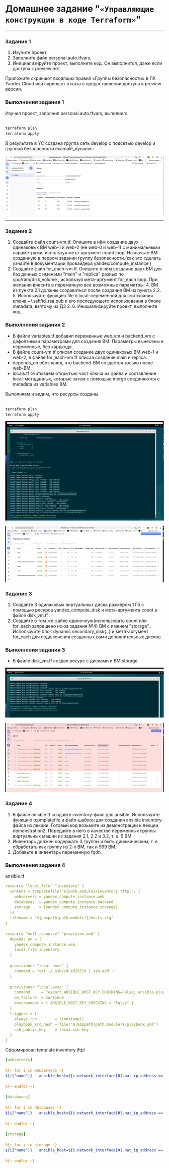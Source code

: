 # Домашнее задание "`«Управляющие конструкции в коде Terraform»`"   

---

### Задание 1

1) Изучите проект.
2) Заполните файл personal.auto.tfvars.
3) Инициализируйте проект, выполните код. Он выполнится, даже если доступа к preview нет.

Приложите скриншот входящих правил «Группы безопасности» в ЛК Yandex Cloud или скриншот отказа в предоставлении доступа к preview-версии.

### Выполнения задания 1

Изучил проект, заполнил personal.auto.tfvars, выполнил: 
 ```sh

terraform plan 
terraform apply 

```
 В результате в YC создана группа сеть develop с подсетью develop и группой безопасности example_dynamic:

 ![image.jpg](https://github.com/Byzgaev-I/Terraform-construction/blob/main/1.png) 


---

### Задание 2

1) Создайте файл count-vm.tf. Опишите в нём создание двух одинаковых ВМ web-1 и web-2 (не web-0 и web-1) с минимальными параметрами, используя мета-аргумент count loop. Назначьте ВМ созданную в первом задании группу безопасности.(как это сделать узнайте в документации провайдера yandex/compute_instance )
2) Создайте файл for_each-vm.tf. Опишите в нём создание двух ВМ для баз данных с именами "main" и "replica" разных по cpu/ram/disk_volume , используя мета-аргумент for_each loop.
При желании внесите в переменную все возможные параметры. 4. ВМ из пункта 2.1 должны создаваться после создания ВМ из пункта 2.2. 5. Используйте функцию file в local-переменной для считывания ключа ~/.ssh/id_rsa.pub и его последующего использования в блоке metadata, взятому из ДЗ 2. 6. Инициализируйте проект, выполните код.

### Выполнения задания 2

- В файле variables.tf добавил переменные web_vm и backend_vm с дефолтными параметрами для создания ВМ. 
Параметры вынесены в переменные, без хардкода.
- В файле count-vm.tf описал создание двух одинаковых ВМ web-1 и web-2, в файле for_each-vm.tf описал создание main и replica.
- depends_on обозначил, что backend-ВМ создается только после web-ВМ.
- locals.tf считываем открытыю част ключа из файла и составление local-метаданных, которые затем с помощью merge соединяются с metadata из variables ВМ.

Выполняем и видим, что ресурсы созданы.

```sh

terraform plan 
terraform apply 

```

 ![image.jpg](https://github.com/Byzgaev-I/Terraform-construction/blob/main/2.png) 

 ![image.jpg](https://github.com/Byzgaev-I/Terraform-construction/blob/main/2%2C1.png)

### Задание 3

1) Создайте 3 одинаковых виртуальных диска размером 1 Гб с помощью ресурса yandex_compute_disk и мета-аргумента count в файле disk_vm.tf .
2) Создайте в том же файле одиночную(использовать count или for_each запрещено из-за задания №4) ВМ c именем "storage" . Используйте блок dynamic secondary_disk{..} и мета-аргумент for_each для подключения созданных вами дополнительных дисков.

### Выполнения задания 3

- В файле disk_vm.tf создал ресурс с дисками и ВМ storage.
  
![image.jpg](https://github.com/Byzgaev-I/Terraform-construction/blob/main/3.png)

![image.jpg](https://github.com/Byzgaev-I/Terraform-construction/blob/main/3.1.png)


### Задание 4

1) В файле ansible.tf создайте inventory-файл для ansible. Используйте функцию tepmplatefile и файл-шаблон для создания ansible inventory-файла из лекции. Готовый код возьмите из демонстрации к лекции demonstration2. Передайте в него в качестве переменных группы виртуальных машин из задания 2.1, 2.2 и 3.2, т. е. 5 ВМ.
2) Инвентарь должен содержать 3 группы и быть динамическим, т. е. обработать как группу из 2-х ВМ, так и 999 ВМ.
3) Добавьте в инвентарь переменную fqdn.

### Выполнения задания 4

ansible.tf

```yaml
resource "local_file" "inventory" {
  content = templatefile("${path.module}/inventory.tftpl", {
    webservers = yandex_compute_instance.web
    databases  = yandex_compute_instance.backend
    storage    = [yandex_compute_instance.storage]
  })
  filename = "${abspath(path.module)}/hosts.cfg"
}

resource "null_resource" "provision_web" {
  depends_on = [
    yandex_compute_instance.web,
    local_file.inventory
  ]

  provisioner "local-exec" {
    command = "cat ~/.ssh/id_ed25519 | ssh-add -"
  }

  provisioner "local-exec" {
    command     = "export ANSIBLE_HOST_KEY_CHECKING=False; ansible-playbook -i ${abspath(path.module)}/hosts.cfg ${abspath(path.module)}/playbook.yml"
    on_failure  = continue 
    environment = { ANSIBLE_HOST_KEY_CHECKING = "False" } 
  }
  triggers = {
    always_run        = timestamp()                         
    playbook_src_hash = file("${abspath(path.module)}/playbook.yml") 
    ssh_public_key    = local.ssh-key                           
  }
}
```

Cформировал template inventory.tftpl

```yaml
[webservers]

%{~ for i in webservers ~}
${i["name"]}   ansible_host=${i.network_interface[0].nat_ip_address == "" ? i.network_interface[0].ip_address : i.network_interface[0].nat_ip_address}

%{~ endfor ~}

[databases]

%{~ for i in databases ~}
${i["name"]}   ansible_host=${i.network_interface[0].nat_ip_address == "" ? i.network_interface[0].ip_address : i.network_interface[0].nat_ip_address}

%{~ endfor ~}

[storage]

%{~ for i in storage ~}
${i["name"]}   ansible_host=${i.network_interface[0].nat_ip_address == "" ? i.network_interface[0].ip_address : i.network_interface[0].nat_ip_address}

%{~ endfor ~}
```

































































